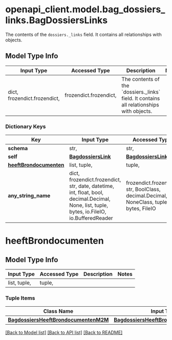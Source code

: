 # openapi_client.model.bag_dossiers_links.BagDossiersLinks

The contents of the `dossiers._links` field. It contains all relationships with objects.

## Model Type Info
Input Type | Accessed Type | Description | Notes
------------ | ------------- | ------------- | -------------
dict, frozendict.frozendict,  | frozendict.frozendict,  | The contents of the &#x60;dossiers._links&#x60; field. It contains all relationships with objects. | 

### Dictionary Keys
Key | Input Type | Accessed Type | Description | Notes
------------ | ------------- | ------------- | ------------- | -------------
**schema** | str,  | str,  |  | 
**self** | [**BagdossiersLink**](BagdossiersLink.md) | [**BagdossiersLink**](BagdossiersLink.md) |  | 
**[heeftBrondocumenten](#heeftBrondocumenten)** | list, tuple,  | tuple,  |  | 
**any_string_name** | dict, frozendict.frozendict, str, date, datetime, int, float, bool, decimal.Decimal, None, list, tuple, bytes, io.FileIO, io.BufferedReader | frozendict.frozendict, str, BoolClass, decimal.Decimal, NoneClass, tuple, bytes, FileIO | any string name can be used but the value must be the correct type | [optional]

# heeftBrondocumenten

## Model Type Info
Input Type | Accessed Type | Description | Notes
------------ | ------------- | ------------- | -------------
list, tuple,  | tuple,  |  | 

### Tuple Items
Class Name | Input Type | Accessed Type | Description | Notes
------------- | ------------- | ------------- | ------------- | -------------
[**BagdossiersHeeftBrondocumentenM2M**](BagdossiersHeeftBrondocumentenM2M.md) | [**BagdossiersHeeftBrondocumentenM2M**](BagdossiersHeeftBrondocumentenM2M.md) | [**BagdossiersHeeftBrondocumentenM2M**](BagdossiersHeeftBrondocumentenM2M.md) |  | 

[[Back to Model list]](../../README.md#documentation-for-models) [[Back to API list]](../../README.md#documentation-for-api-endpoints) [[Back to README]](../../README.md)


